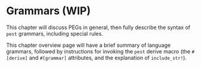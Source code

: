 # Grammars (WIP)

This chapter will discuss PEGs in general, then fully describe the syntax of
`pest` grammars, including special rules.

This chapter overview page will have a brief summary of language grammars,
followed by instructions for invoking the `pest` derive macro (the `#[derive]`
and `#[grammar]` attributes, and the explanation of `include_str!`).
